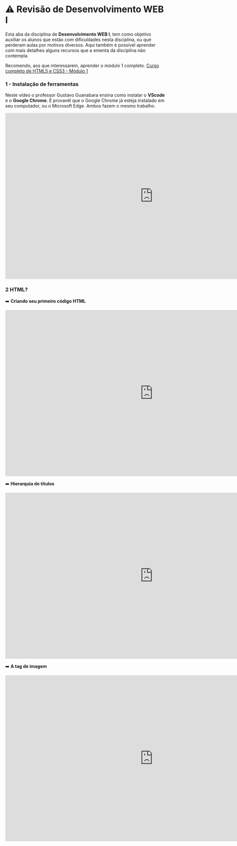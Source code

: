 # ⚠️ Revisão de Desenvolvimento WEB I

Esta aba da disciplina de **Desenvolvimento WEB I**, tem como objetivo auxiliar os alunos que estão com dificuldades nesta disciplina, ou que perderam aulas por motivos diversos. Aqui também é possível aprender com mais detalhes alguns recursos que a ementa da disciplina não contempla.

Recomendo, aos que interessarem, aprender o módulo 1 completo. [Curso completo de HTML5 e CSS3 - Módulo 1](http://https://www.youtube.com/playlist?list=PLHz_AreHm4dkZ9-atkcmcBaMZdmLHft8n "Curso completo de HTML5 e CSS3 - Módulo 1")

### 1 - Instalação de ferramentas

Neste vídeo o professor Gustavo Guanabara ensina como instalar o **VScode** e o **Google Chrome**. É provavél que o Google Chrome já esteja instalado em seu computador, ou o Microsoft Edge. Ambos fazem o mesmo trabalho. 

<iframe width="932" height="524" src="https://www.youtube.com/embed/UForX7ehChM?list=PLHz_AreHm4dkZ9-atkcmcBaMZdmLHft8n" title="Instalando todas as ferramentas - @Curso em Vídeo HTML5 e CSS3" frameborder="0" allow="accelerometer; autoplay; clipboard-write; encrypted-media; gyroscope; picture-in-picture; web-share" referrerpolicy="strict-origin-when-cross-origin" allowfullscreen></iframe>

### 2 HTML?

➡️ **Criando seu primeiro código HTML**

<iframe width="932" height="524" src="https://www.youtube.com/embed/E6CdIawPTh0?list=PLHz_AreHm4dkZ9-atkcmcBaMZdmLHft8n" title="Seu primeiro código HTML - @Curso em Vídeo HTML5 e CSS3" frameborder="0" allow="accelerometer; autoplay; clipboard-write; encrypted-media; gyroscope; picture-in-picture; web-share" referrerpolicy="strict-origin-when-cross-origin" allowfullscreen></iframe>

➡️ **Hierarquia de títulos**

<iframe width="932" height="524" src="https://www.youtube.com/embed/aiOEBhozEOg?list=PLHz_AreHm4dkZ9-atkcmcBaMZdmLHft8n" title="Hierarquia de Títulos - @Curso em Vídeo HTML5 e CSS3" frameborder="0" allow="accelerometer; autoplay; clipboard-write; encrypted-media; gyroscope; picture-in-picture; web-share" referrerpolicy="strict-origin-when-cross-origin" allowfullscreen></iframe>

➡️ **A tag de imagem**

<iframe width="932" height="524" src="https://www.youtube.com/embed/CwOmEetWMnU?list=PLHz_AreHm4dkZ9-atkcmcBaMZdmLHft8n" title="A tag img em HTML5 - @Curso em Vídeo HTML5 e CSS3" frameborder="0" allow="accelerometer; autoplay; clipboard-write; encrypted-media; gyroscope; picture-in-picture; web-share" referrerpolicy="strict-origin-when-cross-origin" allowfullscreen></iframe>